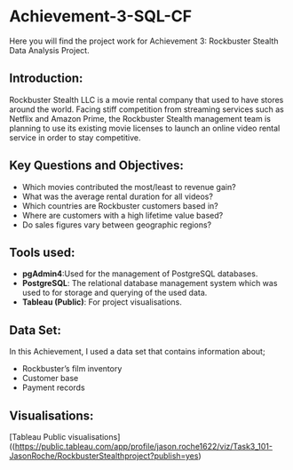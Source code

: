 # **Achievement-3-SQL-CF**
Here you will find the project work for Achievement 3: Rockbuster Stealth Data Analysis Project.

## **Introduction:**
Rockbuster Stealth LLC is a movie rental company that used to have stores around the
world. Facing stiff competition from streaming services such as Netflix and Amazon Prime,
the Rockbuster Stealth management team is planning to use its existing movie licenses to
launch an online video rental service in order to stay competitive.

## **Key Questions and Objectives:**
- Which movies contributed the most/least to revenue gain?
- What was the average rental duration for all videos?
- Which countries are Rockbuster customers based in?
- Where are customers with a high lifetime value based?
- Do sales figures vary between geographic regions?

## **Tools used:**
- **pgAdmin4**:Used for the management of PostgreSQL databases.
- **PostgreSQL**: The relational database management system which was used to for storage and querying of the used data.
- **Tableau (Public)**: For project visualisations.

## **Data Set:**
In this Achievement, I used a data set that contains information about; 
- Rockbuster’s film inventory
- Customer base
- Payment records

## **Visualisations:**
[Tableau Public visualisations]((https://public.tableau.com/app/profile/jason.roche1622/viz/Task3_101-JasonRoche/RockbusterStealthproject?publish=yes)
